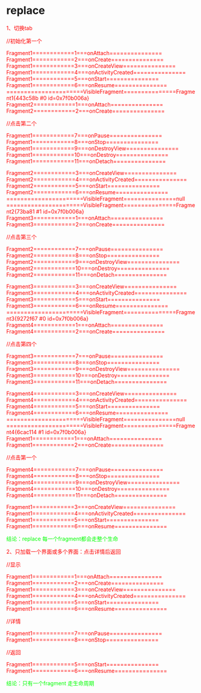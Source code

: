 replace
=========


<font color="#ff0000">1、切换tab

//初始化第一个

Fragment1============1===onAttach===============
Fragment1============2===onCreate===============
Fragment1============3===onCreateView===============
Fragment1============4===onActivityCreated===============
Fragment1============5===onStart===============
Fragment1============6===onResume===============
======================VisibleFragment===============Fragment1{443c58b #0 id=0x7f0b006a}
Fragment2============1===onAttach===============
Fragment2============2===onCreate===============

//点击第二个

Fragment1============7===onPause===============
Fragment1============8===onStop===============
Fragment1============9===onDestroyView===============
Fragment1============10===onDestroy===============
Fragment1============11===onDetach===============

Fragment2============3===onCreateView===============
Fragment2============4===onActivityCreated===============
Fragment2============5===onStart===============
Fragment2============6===onResume===============
======================VisibleFragment===============null
======================VisibleFragment===============Fragment2{73ba81 #1 id=0x7f0b006a}
Fragment3============1===onAttach===============
Fragment3============2===onCreate===============

//点击第三个

Fragment2============7===onPause===============
Fragment2============8===onStop===============
Fragment2============9===onDestroyView===============
Fragment2============10===onDestroy===============
Fragment2============11===onDetach===============

Fragment3============3===onCreateView===============
Fragment3============4===onActivityCreated===============
Fragment3============5===onStart===============
Fragment3============6===onResume===============
======================VisibleFragment===============Fragment3{9272f67 #0 id=0x7f0b006a}
Fragment4============1===onAttach===============
Fragment4============2===onCreate===============

//点击第四个

Fragment3============7===onPause===============
Fragment3============8===onStop===============
Fragment3============9===onDestroyView===============
Fragment3============10===onDestroy===============
Fragment3============11===onDetach===============

Fragment4============3===onCreateView===============
Fragment4============4===onActivityCreated===============
Fragment4============5===onStart===============
Fragment4============6===onResume===============
======================VisibleFragment===============null
======================VisibleFragment===============Fragment4{6cac114 #1 id=0x7f0b006a}
Fragment1============1===onAttach===============
Fragment1============2===onCreate===============

//点击第一个

Fragment4============7===onPause===============
Fragment4============8===onStop===============
Fragment4============9===onDestroyView===============
Fragment4============10===onDestroy===============
Fragment4============11===onDetach===============

Fragment1============3===onCreateView===============
Fragment1============4===onActivityCreated===============
Fragment1============5===onStart===============
Fragment1============6===onResume===============


<font color="#00ff00">结论：replace 每一个fragment都会走整个生命 

<font color="#ff0000">2、只加载一个界面或多个界面：点击详情后返回

//显示

Fragment1============1===onAttach===============
Fragment1============2===onCreate===============
Fragment1============3===onCreateView===============
Fragment1============4===onActivityCreated===============
Fragment1============5===onStart===============
Fragment1============6===onResume===============

//详情

Fragment1============7===onPause===============
Fragment1============8===onStop===============

//返回

Fragment1============5===onStart===============
Fragment1============6===onResume===============

<font color="#00ff00">结论：只有一个fragment 走生命周期